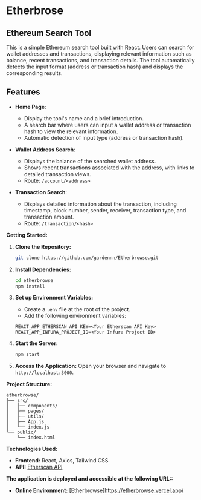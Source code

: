 # Etherbrose

## Ethereum Search Tool

This is a simple Ethereum search tool built with React. Users can search for wallet addresses and transactions, displaying relevant information such as balance, recent transactions, and transaction details. The tool automatically detects the input format (address or transaction hash) and displays the corresponding results.

## Features

- **Home Page**: 
  - Display the tool's name and a brief introduction.
  - A search bar where users can input a wallet address or transaction hash to view the relevant information.
  - Automatic detection of input type (address or transaction hash).

- **Wallet Address Search**:
  - Displays the balance of the searched wallet address.
  - Shows recent transactions associated with the address, with links to detailed transaction views.
  - Route: `/account/<address>`

- **Transaction Search**:
  - Displays detailed information about the transaction, including timestamp, block number, sender, receiver, transaction type, and transaction amount.
  - Route: `/transaction/<hash>`

**Getting Started:**

1. **Clone the Repository:**

   ```bash
   git clone https://github.com/gardennn/Etherbrowse.git
   ```

2. **Install Dependencies:**

   ```bash
   cd etherbrowse
   npm install
   ```

3. **Set up Environment Variables:**

   - Create a `.env` file at the root of the project.
   - Add the following environment variables:
   ```
   REACT_APP_ETHERSCAN_API_KEY=<Your Etherscan API Key>
   REACT_APP_INFURA_PROJECT_ID=<Your Infura Project ID>
   ```

4. **Start the Server:**

   ```bash
   npm start
   ```

5. **Access the Application:**
   Open your browser and navigate to `http://localhost:3000`.

**Project Structure:**

```
etherbrowse/
├── src/
│   ├── components/
│   ├── pages/
│   ├── utils/
│   ├── App.js
│   └── index.js
└── public/
    └── index.html
```

**Technologies Used:**

- **Frontend:** React, Axios, Tailwind CSS
- **API:** [Etherscan API](https://docs.etherscan.io/)

**The application is deployed and accessible at the following URL::**

- **Online Environment:** [Etherbrowse]https://etherbrowse.vercel.app/